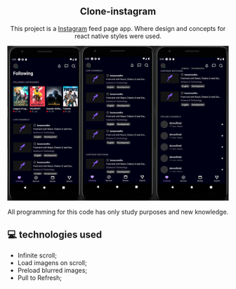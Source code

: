 <h2 align="center"> Clone-instagram </h2>

<p align="center">This project is a <a href="https://www.instagram.com/" target="_blank" >Instagram</a> feed page app. Where design and concepts for react native styles were used.</p>

![](https://github.com/lucascooelho/clone-twitch.tv/blob/master/src/images/screenshots/twitch.tv.png)

<p align="center">All programming for this code has only study purposes and new knowledge.</p>


## <span>&#128187;</span> technologies used

- Infinite scroll;
- Load imagens on scroll;
- Preload blurred images;
- Pull to Refresh;

